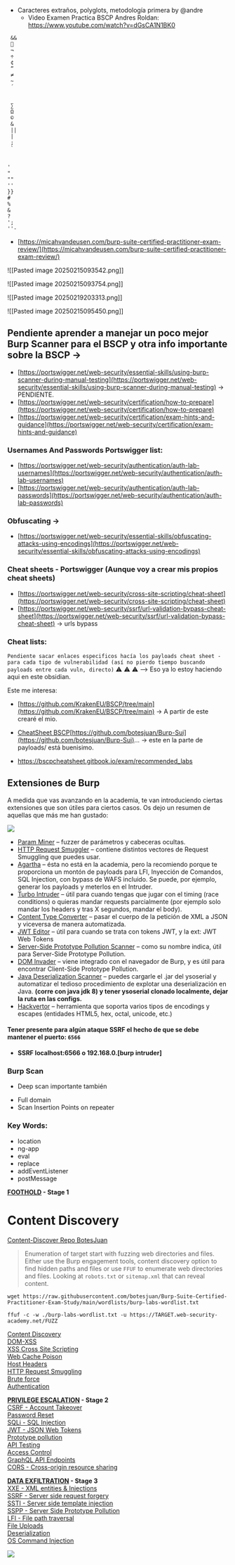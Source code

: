 * Caracteres extraños, polyglots, metodología primera by @andre
	* Video Examen Practica BSCP Andres Roldan: https://www.youtube.com/watch?v=dGsCA1N1BK0

```
 &&
 
 ¬
 ÷
 ¢
 “
 ≠
 ~
 ´

 
 ∑
 Ω
 ©
 &
 ||
 |
 ;
 `


'
"
""
''
}}
#
%
&
?
';
''-
```

- [https://micahvandeusen.com/burp-suite-certified-practitioner-exam-review/](https://micahvandeusen.com/burp-suite-certified-practitioner-exam-review/)

![[Pasted image 20250215093542.png]]  

![[Pasted image 20250215093754.png]] 

![[Pasted image 20250219203313.png]]

![[Pasted image 20250215095450.png]] 
## Pendiente aprender a manejar un poco mejor Burp Scanner para el BSCP y otra info importante sobre la BSCP →

- [https://portswigger.net/web-security/essential-skills/using-burp-scanner-during-manual-testing](https://portswigger.net/web-security/essential-skills/using-burp-scanner-during-manual-testing) → PENDIENTE.
- [https://portswigger.net/web-security/certification/how-to-prepare](https://portswigger.net/web-security/certification/how-to-prepare)
- [https://portswigger.net/web-security/certification/exam-hints-and-guidance](https://portswigger.net/web-security/certification/exam-hints-and-guidance)

### Usernames And Passwords Portswigger list:

- [https://portswigger.net/web-security/authentication/auth-lab-usernames](https://portswigger.net/web-security/authentication/auth-lab-usernames)
- [https://portswigger.net/web-security/authentication/auth-lab-passwords](https://portswigger.net/web-security/authentication/auth-lab-passwords)

### Obfuscating →

- [https://portswigger.net/web-security/essential-skills/obfuscating-attacks-using-encodings](https://portswigger.net/web-security/essential-skills/obfuscating-attacks-using-encodings)

### Cheat sheets - Portswigger (Aunque voy a crear mis propios cheat sheets)

- [https://portswigger.net/web-security/cross-site-scripting/cheat-sheet](https://portswigger.net/web-security/cross-site-scripting/cheat-sheet)
- [https://portswigger.net/web-security/ssrf/url-validation-bypass-cheat-sheet](https://portswigger.net/web-security/ssrf/url-validation-bypass-cheat-sheet) → urls bypass

### Cheat lists:

`Pendiente sacar enlaces especificos hacía los payloads cheat sheet - para cada tipo de vulnerabilidad (así no pierdo tiempo buscando payloads entre cada vuln, directo)` ⚠️ ⚠️ ⚠️ --> Eso ya lo estoy haciendo aqui en este obsidian. 

Este me interesa:

- [https://github.com/KrakenEU/BSCP/tree/main](https://github.com/KrakenEU/BSCP/tree/main) → A partir de este crearé el mio.

* [CheatSheet BSCP](https://www.youtube.com/redirect?event=video_description&redir_token=QUFFLUhqazktOUFZdHJKWjZodkVnU2x1aERxeGhQQXJ3Z3xBQ3Jtc0tubmFyM250WU1mbkN2V3E4Q2h2MTFVUy1mS01EdXZKM2xFNUt5Mlc5MHdWbVN4akVVQ0Y4NVp3ejRNcmFMV2x4QTJjUGdrOWQzOGJlSkxwMlBHa0F3SDJqTUN0bm12QzRJN1J1VmRZT05FenVTd2pJYw&q=https%3A%2F%2Fgithub.com%2Fbotesjuan%2FBurp-Suite-Certified-Practitioner-Exam-Study&v=_Z6n1l5L2fs)[https://github.com/botesjuan/Burp-Sui](https://github.com/botesjuan/Burp-Sui)... → este en la parte de payloads/ está buenisimo.

* https://bscpcheatsheet.gitbook.io/exam/recommended_labs

## Extensiones de Burp

A medida que vas avanzando en la academia, te van introduciendo ciertas extensiones que son útiles para ciertos casos. Os dejo un resumen de aquellas que más me han gustado:

![](Pasted%20image%2020250224185033.png)

- [Param Miner](https://portswigger.net/bappstore/17d2949a985c4b7ca092728dba871943) – fuzzer de parámetros y cabeceras ocultas.
- [HTTP Request Smuggler](https://portswigger.net/bappstore/aaaa60ef945341e8a450217a54a11646) – contiene distintos vectores de Request Smuggling que puedes usar.
- [Agartha](https://github.com/volkandindar/agartha) – ésta no está en la academia, pero la recomiendo porque te proporciona un montón de payloads para LFI, Inyección de Comandos, SQL Injection, con bypass de WAFS incluido. Se puede, por ejemplo, generar los payloads y meterlos en el Intruder.
- [Turbo Intruder](https://portswigger.net/bappstore/9abaa233088242e8be252cd4ff534988) – útil para cuando tengas que jugar con el timing (race conditions) o quieras mandar requests parcialmente (por ejemplo solo mandar los headers y tras X segundos, mandar el body).
- [Content Type Converter](https://portswigger.net/bappstore/db57ecbe2cb7446292a94aa6181c9278) – pasar el cuerpo de la petición de XML a JSON y viceversa de manera automatizada.
- [JWT Editor](https://portswigger.net/bappstore/26aaa5ded2f74beea19e2ed8345a93dd) – útil para cuando se trata con tokens JWT, y la ext: JWT Web Tokens
- [Server-Side Prototype Pollution Scanner](https://portswigger.net/blog/server-side-prototype-pollution-scanner) – como su nombre indica, útil para Server-Side Prototype Pollution.
- [DOM Invader](https://portswigger.net/burp/documentation/desktop/tools/dom-invader) – viene integrado con el navegador de Burp, y es útil para encontrar Client-Side Prototype Pollution.
- [Java Deserialization Scanner](https://portswigger.net/bappstore/228336544ebe4e68824b5146dbbd93ae) – puedes cargarle el .jar del ysoserial y automatizar el tedioso procedimiento de explotar una deserialización en Java. **(corre con java jdk 8) y tener ysoserial clonado localmente, dejar la ruta en las configs.**
- [Hackvertor](https://portswigger.net/bappstore/65033cbd2c344fbabe57ac060b5dd100) – herramienta que soporta varios tipos de encodings y escapes (entidades HTML5, hex, octal, unicode, etc.)

#### Tener presente para algún ataque SSRF el hecho de que se debe mantener el puerto: `6566`

- **SSRF localhost:6566 o 192.168.0.[burp intruder]**
### Burp Scan

* Deep scan importante también
- Full domain
- Scan Insertion Points on repeater

### Key Words:

- location
- ng-app
- eval
- replace
- addEventListener
- postMessage

**[FOOTHOLD](https://github.com/botesjuan/Burp-Suite-Certified-Practitioner-Exam-Study?tab=readme-ov-file#foothold) - Stage 1**  
# Content Discovery

[Content-Discover Repo BotesJuan](https://github.com/botesjuan/Burp-Suite-Certified-Practitioner-Exam-Study?tab=readme-ov-file#content-discovery)

> Enumeration of target start with fuzzing web directories and files. Either use the Burp engagement tools, content discovery option to find hidden paths and files or use `FFUF` to enumerate web directories and files. Looking at `robots.txt` or `sitemap.xml` that can reveal content.

```shell
wget https://raw.githubusercontent.com/botesjuan/Burp-Suite-Certified-Practitioner-Exam-Study/main/wordlists/burp-labs-wordlist.txt

ffuf -c -w ./burp-labs-wordlist.txt -u https://TARGET.web-security-academy.net/FUZZ
```
[Content Discovery](https://github.com/botesjuan/Burp-Suite-Certified-Practitioner-Exam-Study?tab=readme-ov-file#content-discovery)  
[DOM-XSS](https://github.com/botesjuan/Burp-Suite-Certified-Practitioner-Exam-Study?tab=readme-ov-file#dom-based-xss)  
[XSS Cross Site Scripting](https://github.com/botesjuan/Burp-Suite-Certified-Practitioner-Exam-Study?tab=readme-ov-file#cross-site-scripting)  
[Web Cache Poison](https://github.com/botesjuan/Burp-Suite-Certified-Practitioner-Exam-Study?tab=readme-ov-file#web-cache-poison)  
[Host Headers](https://github.com/botesjuan/Burp-Suite-Certified-Practitioner-Exam-Study?tab=readme-ov-file#host-headers)  
[HTTP Request Smuggling](https://github.com/botesjuan/Burp-Suite-Certified-Practitioner-Exam-Study?tab=readme-ov-file#http-request-smuggling)  
[Brute force](https://github.com/botesjuan/Burp-Suite-Certified-Practitioner-Exam-Study?tab=readme-ov-file#brute-force)  
[Authentication](https://github.com/botesjuan/Burp-Suite-Certified-Practitioner-Exam-Study?tab=readme-ov-file#authentication)

**[PRIVILEGE ESCALATION](https://github.com/botesjuan/Burp-Suite-Certified-Practitioner-Exam-Study?tab=readme-ov-file#privilege-escalation) - Stage 2**  
[CSRF - Account Takeover](https://github.com/botesjuan/Burp-Suite-Certified-Practitioner-Exam-Study?tab=readme-ov-file#csrf-account-takeover)  
[Password Reset](https://github.com/botesjuan/Burp-Suite-Certified-Practitioner-Exam-Study?tab=readme-ov-file#password-reset)  
[SQLi - SQL Injection](https://github.com/botesjuan/Burp-Suite-Certified-Practitioner-Exam-Study?tab=readme-ov-file#sql-injection)  
[JWT - JSON Web Tokens](https://github.com/botesjuan/Burp-Suite-Certified-Practitioner-Exam-Study?tab=readme-ov-file#jwt)  
[Prototype pollution](https://github.com/botesjuan/Burp-Suite-Certified-Practitioner-Exam-Study?tab=readme-ov-file#prototype-pollution)  
[API Testing](https://github.com/botesjuan/Burp-Suite-Certified-Practitioner-Exam-Study?tab=readme-ov-file#api-testing)  
[Access Control](https://github.com/botesjuan/Burp-Suite-Certified-Practitioner-Exam-Study?tab=readme-ov-file#access-control)  
[GraphQL API Endpoints](https://github.com/botesjuan/Burp-Suite-Certified-Practitioner-Exam-Study?tab=readme-ov-file#graphql-api)  
[CORS - Cross-origin resource sharing](https://github.com/botesjuan/Burp-Suite-Certified-Practitioner-Exam-Study?tab=readme-ov-file#cors)

**[DATA EXFILTRATION](https://github.com/botesjuan/Burp-Suite-Certified-Practitioner-Exam-Study?tab=readme-ov-file#data-exfiltration) - Stage 3**  
[XXE - XML entities & Injections](https://github.com/botesjuan/Burp-Suite-Certified-Practitioner-Exam-Study?tab=readme-ov-file#xxe-injections)  
[SSRF - Server side request forgery](https://github.com/botesjuan/Burp-Suite-Certified-Practitioner-Exam-Study?tab=readme-ov-file#ssrf---server-side-request-forgery)  
[SSTI - Server side template injection](https://github.com/botesjuan/Burp-Suite-Certified-Practitioner-Exam-Study?tab=readme-ov-file#ssti---server-side-template-injection)  
[SSPP - Server Side Prototype Pollution](https://github.com/botesjuan/Burp-Suite-Certified-Practitioner-Exam-Study?tab=readme-ov-file#sspp---server-side-prototype-pollution)  
[LFI - File path traversal](https://github.com/botesjuan/Burp-Suite-Certified-Practitioner-Exam-Study?tab=readme-ov-file#file-path-traversal)  
[File Uploads](https://github.com/botesjuan/Burp-Suite-Certified-Practitioner-Exam-Study?tab=readme-ov-file#file-uploads)  
[Deserialization](https://github.com/botesjuan/Burp-Suite-Certified-Practitioner-Exam-Study?tab=readme-ov-file#deserialization)  
[OS Command Injection](https://github.com/botesjuan/Burp-Suite-Certified-Practitioner-Exam-Study?tab=readme-ov-file#os-command-injection)

![](Pasted%20image%2020250224172638.png)
